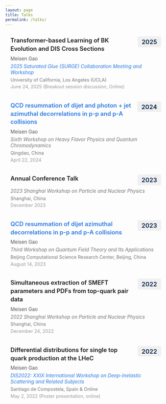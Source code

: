 ```yaml
---
layout: page
title: Talks
permalink: /talks/
---
```


<style>
.page-title {
  font-size: 1.5rem !important;
  font-weight: 600;
  margin-bottom: 0.5rem !important;
}

.page-header {
  margin-bottom: 0.5rem !important;
}

.page-content {
  margin-top: 0 !important;
  padding-top: 0.5rem !important; /* reduce gap below title without moving title */
}

.page-content > *:first-child {
  margin-top: 0.1rem !important;
}

.talks {
  margin-top: 0.1rem !important; /* align first item with Research first section */
}
</style>

<div class="talks">

<div class="talk">
  <div class="talk-header">
    <div class="talk-title">Transformer-based Learning of BK Evolution and DIS Cross Sections</div>
    <div class="talk-year">2025</div>
  </div>
  <div class="talk-author">Meisen Gao</div>
  <div class="talk-venue"><em><a href="https://indico.global/event/13890/overview" target="_blank">2025 Saturated Glue (SURGE) Collaboration Meeting and Workshop</a></em></div>
  <div class="talk-location">University of California, Los Angeles (UCLA)</div>
  <div class="talk-date">June 24, 2025 (Breakout session discussion, Online)</div>
</div>

<div class="talk">
  <div class="talk-header">
    <div class="talk-title"><a href="https://indico.ihep.ac.cn/event/21455/contributions/154611/" target="_blank">QCD resummation of dijet and photon + jet azimuthal decorrelations in p-p and p-A collisions</a></div>
    <div class="talk-year">2024</div>
  </div>
  <div class="talk-author">Meisen Gao</div>
  <div class="talk-venue"><em>Sixth Workshop on Heavy Flavor Physics and Quantum Chromodynamics</em></div>
  <div class="talk-location">Qingdao, China</div>
  <div class="talk-date">April 22, 2024</div>
</div>

<div class="talk">
  <div class="talk-header">
    <div class="talk-title">Annual Conference Talk</div>
    <div class="talk-year">2023</div>
  </div>
  <div class="talk-venue"><em>2023 Shanghai Workshop on Particle and Nuclear Physics</em></div>
  <div class="talk-location">Shanghai, China</div>
  <div class="talk-date">December 2023</div>
</div>

<div class="talk">
  <div class="talk-header">
    <div class="talk-title"><a href="https://indico.ihep.ac.cn/event/19422/contributions/139075/" target="_blank">QCD resummation of dijet azimuthal decorrelations in p-p and p-A collisions</a></div>
    <div class="talk-year">2023</div>
  </div>
  <div class="talk-author">Meisen Gao</div>
  <div class="talk-venue"><em>Third Workshop on Quantum Field Theory and Its Applications</em></div>
  <div class="talk-location">Beijing Computational Science Research Center, Beijing, China</div>
  <div class="talk-date">August 14, 2023</div>
</div>

<div class="talk">
  <div class="talk-header">
    <div class="talk-title">Simultaneous extraction of SMEFT parameters and PDFs from top-quark pair data</div>
    <div class="talk-year">2022</div>
  </div>
  <div class="talk-author">Meisen Gao</div>
  <div class="talk-venue"><em>2022 Shanghai Workshop on Particle and Nuclear Physics</em></div>
  <div class="talk-location">Shanghai, China</div>
  <div class="talk-date">December 24, 2022</div>
</div>

<div class="talk">
  <div class="talk-header">
    <div class="talk-title">Differential distributions for single top quark production at the LHeC</div>
    <div class="talk-year">2022</div>
  </div>
  <div class="talk-author">Meisen Gao</div>
  <div class="talk-venue"><em><a href="https://indico.cern.ch/event/1072533/overview" target="_blank">DIS2022: XXIX International Workshop on Deep-Inelastic Scattering and Related Subjects</a></em></div>
  <div class="talk-location">Santiago de Compostela, Spain & Online</div>
  <div class="talk-date">May 2, 2022 (Poster presentation, online)</div>
</div>

</div>

<style>
.talks {
  margin-top: 2rem;
}

.talk-header {
  display: flex;
  justify-content: space-between;
  align-items: flex-start;
  margin-bottom: 0.5rem;
}

.talk-year {
  font-size: 1.2rem;
  font-weight: 600;
  color: #002147;
  background-color: #f0f0f0;
  padding: 0.3rem 0.8rem;
  border-radius: 4px;
  white-space: nowrap;
  margin-left: 1rem;
}

.talk {
  margin-bottom: 0.35rem; /* tighter spacing between items */
  padding: 1rem; /* reduce inner padding to tighten block height */
  background-color: transparent; /* static transparent background */
  border-radius: 8px;
}

.talk-title {
  font-size: 1.15rem;
  font-weight: 600;
  line-height: 1.4;
  flex: 1;
}

.talk-title a {
  color: #2a7ae2;
  text-decoration: none;
}

.talk-title a:hover {
  color: #1a5bb8;
  text-decoration: underline;
}

.talk-author {
  color: #555;
  margin-bottom: 0.3rem;
  font-size: 0.95rem;
}

.talk-venue {
  color: #757575;
  margin-bottom: 0.3rem;
  font-size: 0.95rem;
}

.talk-venue a {
  color: #2a7ae2;
  text-decoration: none;
}

.talk-venue a:hover {
  text-decoration: underline;
}

.talk-location {
  color: #757575;
  margin-bottom: 0.3rem;
  font-size: 0.9rem;
}

.talk-date {
  color: #999;
  font-size: 0.9rem;
}

@media screen and (max-width: 768px) {
  .talk-header {
    flex-direction: column;
    align-items: flex-start;
  }
  
  .talk-year {
    margin-left: 0;
    margin-top: 0.5rem;
    font-size: 1rem;
  }
  
  .talk-title {
    font-size: 1.05rem;
  }
}
</style>